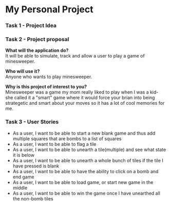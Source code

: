 # My Personal Project

### **Task 1** - Project Idea

### **Task 2** - Project proposal
**What will the application do?** <br>
It will be able to simulate, track and allow a user to play a game of minesweeper. 

**Who will use it?** <br>
Anyone who wants to play minesweeper.
 
**Why is this project of interest to you?** <br>
Minesweeper was a game my mom really liked to play when I was a kid- she called it a "smart" game where it would force 
your brian into being strategetic and smart about your moves so it has a lot of cool memories for me.


### **Task 3** - User Stories

- As a user, I want to be able to start a new blank game and thus add multiple squares that are bombs to a 
  list of squares
- As a user, I want to be able to flag a tile
- As a user, I want to be able to unearth a tile(multiple) and see what state it is below
- As a user, I want to be able to unearth a whole bunch of tiles if the tile I have pressed is blank
- As a user, I want to be able to have the ability to click on a bomb and end game
- As a user, I want to be able to load game, or start new game in the middle
- As a user, I want to be able to win the game once I have unearthed all the non-bomb tiles